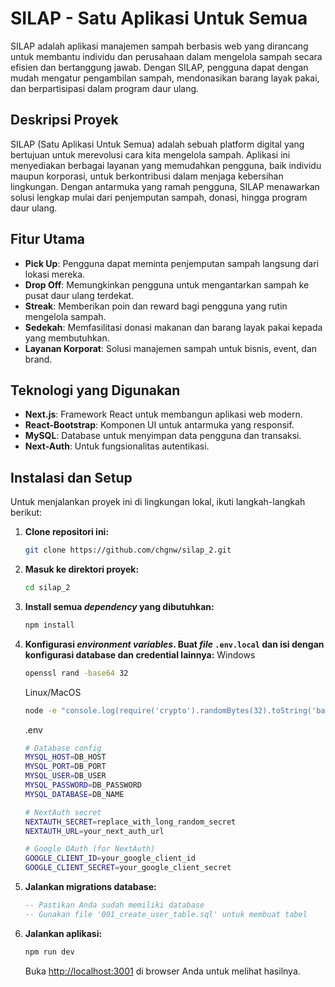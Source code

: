 # SILAP - Satu Aplikasi Untuk Semua

SILAP adalah aplikasi manajemen sampah berbasis web yang dirancang untuk membantu individu dan perusahaan dalam mengelola sampah secara efisien dan bertanggung jawab. Dengan SILAP, pengguna dapat dengan mudah mengatur pengambilan sampah, mendonasikan barang layak pakai, dan berpartisipasi dalam program daur ulang.

## Deskripsi Proyek

SILAP (Satu Aplikasi Untuk Semua) adalah sebuah platform digital yang bertujuan untuk merevolusi cara kita mengelola sampah. Aplikasi ini menyediakan berbagai layanan yang memudahkan pengguna, baik individu maupun korporasi, untuk berkontribusi dalam menjaga kebersihan lingkungan. Dengan antarmuka yang ramah pengguna, SILAP menawarkan solusi lengkap mulai dari penjemputan sampah, donasi, hingga program daur ulang.

## Fitur Utama

* **Pick Up**: Pengguna dapat meminta penjemputan sampah langsung dari lokasi mereka.
* **Drop Off**: Memungkinkan pengguna untuk mengantarkan sampah ke pusat daur ulang terdekat.
* **Streak**: Memberikan poin dan reward bagi pengguna yang rutin mengelola sampah.
* **Sedekah**: Memfasilitasi donasi makanan dan barang layak pakai kepada yang membutuhkan.
* **Layanan Korporat**: Solusi manajemen sampah untuk bisnis, event, dan brand.

## Teknologi yang Digunakan

* **Next.js**: Framework React untuk membangun aplikasi web modern.
* **React-Bootstrap**: Komponen UI untuk antarmuka yang responsif.
* **MySQL**: Database untuk menyimpan data pengguna dan transaksi.
* **Next-Auth**: Untuk fungsionalitas autentikasi.

## Instalasi dan Setup

Untuk menjalankan proyek ini di lingkungan lokal, ikuti langkah-langkah berikut:

1.  **Clone repositori ini:**

    ```bash
    git clone https://github.com/chgnw/silap_2.git
    ```

2.  **Masuk ke direktori proyek:**

    ```bash
    cd silap_2
    ```

3.  **Install semua *dependency* yang dibutuhkan:**

    ```bash
    npm install
    ```

4.  **Konfigurasi *environment variables*. Buat *file* `.env.local` dan isi dengan konfigurasi database dan credential lainnya:**
    Windows
    ```bash
    openssl rand -base64 32
    ```

    Linux/MacOS
    ```bash
    node -e "console.log(require('crypto').randomBytes(32).toString('base64'))"
    ```

    .env
    ```bash
    # Database config
    MYSQL_HOST=DB_HOST
    MYSQL_PORT=DB_PORT
    MYSQL_USER=DB_USER
    MYSQL_PASSWORD=DB_PASSWORD
    MYSQL_DATABASE=DB_NAME
    
    # NextAuth secret
    NEXTAUTH_SECRET=replace_with_long_random_secret
    NEXTAUTH_URL=your_next_auth_url
    
    # Google OAuth (for NextAuth)
    GOOGLE_CLIENT_ID=your_google_client_id
    GOOGLE_CLIENT_SECRET=your_google_client_secret
    ```

6.  **Jalankan migrations database:**

    ```sql
    -- Pastikan Anda sudah memiliki database
    -- Gunakan file '001_create_user_table.sql' untuk membuat tabel
    ```

7.  **Jalankan aplikasi:**

    ```bash
    npm run dev
    ```

    Buka [http://localhost:3001](http://localhost:3001) di browser Anda untuk melihat hasilnya.
